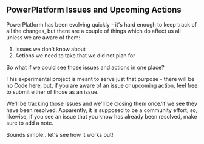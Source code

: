 ## PowerPlatform Issues and Upcoming Actions

PowerPlatform has been evolving quickly - it's hard enough to keep track of all the changes, but there are a couple of things which do affect us all unless we are aware of them:

1. Issues we don't know about
2. Actions we need to take that we did not plan for

So what if we could see those issues and actions in one place?

This experimental project is meant to serve just that purpose - there will be no Code here, but, if you are aware of an issue or upcoming action, feel free to submit either of those as an issue. 

We'll be tracking those issues and we'll be closing them once/if we see they have been resolved. Apparently, it is supposed to be a community effort, so, likewise, if you see an issue that you know has already been resolved, make sure to add a note.

Sounds simple.. let's see how it works out!


